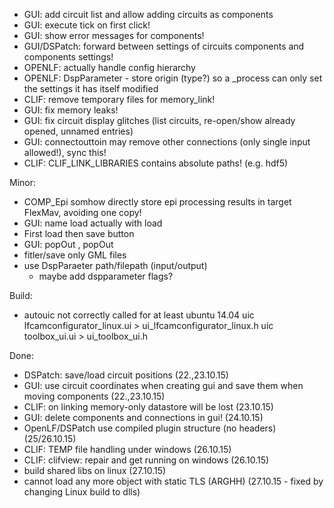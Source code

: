 - GUI: add circuit list and allow adding circuits as components
- GUI: execute tick on first click!
- GUI: show error messages for components!
- GUI/DSPatch: forward between settings of circuits components and components settings!
- OPENLF: actually handle config hierarchy
- OPENLF: DspParameter - store origin (type?) so a _process can only set the settings it has itself modified
- CLIF: remove temporary files for memory_link!
- GUI: fix memory leaks!
- GUI: fix circuit display glitches (list circuits, re-open/show already opened, unnamed entries)
- GUI: connectouttoin may remove other connections (only single input allowed!), sync this!
- CLIF: CLIF_LINK_LIBRARIES contains absolute paths! (e.g. hdf5)

Minor:
- COMP_Epi somhow directly store epi processing results in target FlexMav, avoiding one copy!
- GUI: name load actually with load
- First load then save button
- GUI: popOut , popOut
- fitler/save only GML files
- use DspParaeter path/filepath (input/output)
  - maybe add dspparameter flags?

Build:
- autouic not correctly called for at least ubuntu 14.04
    uic lfcamconfigurator_linux.ui > ui_lfcamconfigurator_linux.h
    uic toolbox_ui.ui > ui_toolbox_ui.h

Done:
- DSPatch: save/load circuit positions (22.,23.10.15)
- GUI: use circuit coordinates when creating gui and save them when moving components (22.,23.10.15)
- CLIF: on linking memory-only datastore will be lost (23.10.15)
- GUI: delete components and connections in gui! (24.10.15)
- OpenLF/DSPatch use compiled plugin structure (no headers) (25/26.10.15)
- CLIF: TEMP file handling under windows (26.10.15)
- CLIF: clifview: repair and get running on windows (26.10.15)
- build shared libs on linux (27.10.15)
- cannot load any more object with static TLS (ARGHH) (27.10.15 - fixed by changing Linux build to dlls)